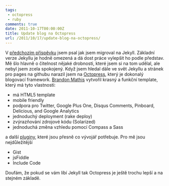 ```yaml
---
tags:
 - octopress
 - ruby
comments: true
date: 2011-10-17T00:00:00Z
title: Update blog na Octopress
url: /2011/10/17/update-blog-na-octopress/
---
```


V [předchozím příspěvku](http://blog.prskavec.net/2011/09/Migrace-z-Wordpressu-na-Jekyll/) jsem psal jak jsem migroval na Jekyll. Základní verze Jekyllu je hodně omezená a dá dost práce vylepšit ho podle představ. Mě šlo hlavně o čitelnost nějaké drobnosti, které jsem si na tom udělal, ale nebyl jsem zcela spokojený. Když jsem hledal dále ve svět Jekyllu a stránek pro pages na githubu narazil jsem na [Octopress](http://octopress.org/), který je dokonalý blogovací framework. [Brandon Mathis](http://brandonmathis.com/) vytvořil krasný a funkční template, který má tyto vlastnosti:

- má HTML5 template
- mobile friendly
- podpora pro Twitter, Google Plus One, Disqus Comments, Pinboard, Delicious, and Google Analytics
- jednoduchý deployment (rake deploy)
- zvýrazňování zdrojové kódu (Solarized)
- jednoduchá změna vzhledu pomocí Compass a Sass

a další [pluginy](http://octopress.org/docs/plugins/), které jsou přesně co vývojář potřebuje. Pro mě jsou nejdůležitější

- Gist
- jsFiddle
- Include Code

Doufám, že pokud se vám líbí Jekyll tak Octopress je ještě trochu lepší a na stejném základě.
